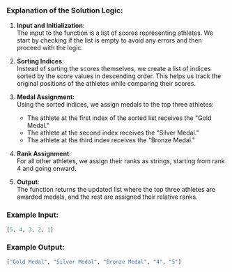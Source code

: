 ### Explanation of the Solution Logic:

1. **Input and Initialization**:  
   The input to the function is a list of scores representing athletes. We start by checking if the list is empty to avoid any errors and then proceed with the logic.

2. **Sorting Indices**:  
   Instead of sorting the scores themselves, we create a list of indices sorted by the score values in descending order. This helps us track the original positions of the athletes while comparing their scores.

3. **Medal Assignment**:  
   Using the sorted indices, we assign medals to the top three athletes:
   - The athlete at the first index of the sorted list receives the "Gold Medal."
   - The athlete at the second index receives the "Silver Medal."
   - The athlete at the third index receives the "Bronze Medal."
4. **Rank Assignment**:  
   For all other athletes, we assign their ranks as strings, starting from rank 4 and going onward.

5. **Output**:  
   The function returns the updated list where the top three athletes are awarded medals, and the rest are assigned their relative ranks.

### Example Input:

```python
[5, 4, 3, 2, 1]
```

### Example Output:

```python
["Gold Medal", "Silver Medal", "Bronze Medal", "4", "5"]
```
